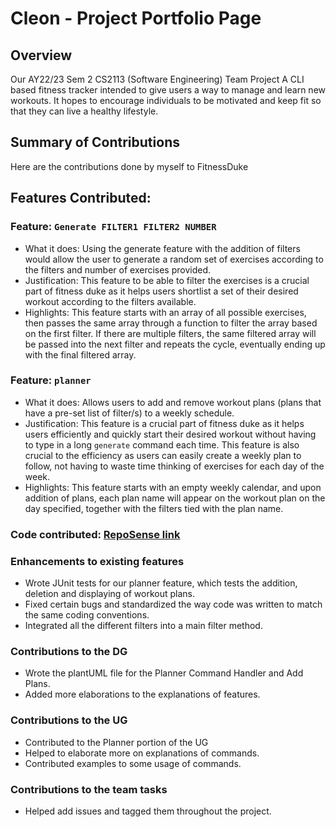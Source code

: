 # Cleon - Project Portfolio Page

## Overview

Our AY22/23 Sem 2 CS2113 (Software Engineering) Team Project
A CLI based fitness tracker intended to give users a way to manage and learn new workouts. It hopes to encourage
individuals to be motivated and keep fit so that they can live a healthy lifestyle.

## Summary of Contributions

Here are the contributions done by myself to FitnessDuke

## Features Contributed:

### Feature: ```Generate FILTER1 FILTER2 NUMBER```
* What it does: Using the generate feature with the addition of filters would allow the user to generate a random
  set of exercises according to the filters and number of exercises provided.
* Justification: This feature to be able to filter the exercises is a crucial part of fitness duke as it helps
  users shortlist a set of their desired workout according to the filters available.
* Highlights: This feature starts with an array of all possible exercises, then passes the same array through a
  function to filter the array based on the first filter. If there are multiple filters, the same filtered array
  will be passed into the next filter and repeats the cycle, eventually ending up with the final filtered array.


### Feature: ```planner```
* What it does: Allows users to add and remove workout plans (plans that have a pre-set list of filter/s) to a
  weekly schedule.
* Justification: This feature is a crucial part of fitness duke as it helps users efficiently and quickly start
  their desired workout without having to type in a long `generate` command each time. This feature is also crucial
  to the efficiency as users can easily create a weekly plan to follow, not having to waste time thinking of
  exercises for each day of the week.
* Highlights: This feature starts with an empty weekly calendar, and upon addition of plans, each plan name will
  appear on the workout plan on the day specified, together with the filters tied with the plan name.

### Code contributed: [RepoSense link](https://nus-cs2113-ay2223s2.github.io/tp-dashboard/?search=khulon&breakdown=true&sort=groupTitle%20dsc&sortWithin=title&since=2023-02-17&timeframe=commit&mergegroup=&groupSelect=groupByRepos&checkedFileTypes=docs~functional-code~test-code~other)

### Enhancements to existing features
* Wrote JUnit tests for our planner feature, which tests the addition, deletion and displaying of workout plans.
* Fixed certain bugs and standardized the way code was written to match the same coding conventions.
* Integrated all the different filters into a main filter method.

### Contributions to the DG
* Wrote the plantUML file for the Planner Command Handler and Add Plans.
* Added more elaborations to the explanations of features.

### Contributions to the UG
* Contributed to the Planner portion of the UG
* Helped to elaborate more on explanations of commands.
* Contributed examples to some usage of commands.

### Contributions to the team tasks
* Helped add issues and tagged them throughout the project.